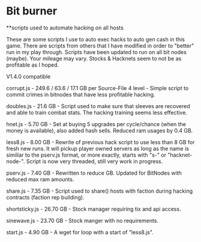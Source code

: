 # Bit burner
**scripts used to automate hacking on all hosts

These are some scripts I use to auto exec hacks to auto gen cash in this game.
There are scripts from others that I have modified in order to "better" run in my play through.
Scripts have been updated to run on all bit nodes (maybe).
Your mileage may vary. Stocks & Hacknets seem to not be as profitable as I hoped.

V1.4.0 compatible

corrupt.js - 249.6 / 63.6 / 17.1 GB per Source-File 4 level - Simple script to commit crimes in bitnodes that have less profitable hacking.

doubles.js - 21.6 GB - Script used to make sure that sleeves are recovered and able to train combat stats. The hacking training seems less effective.

hnet.js - 5.70 GB - Set at buying 5 upgrades per cycle/chance (when the money is available), also added hash sells. Reduced ram usages by 0.4 GB.

less8.js - 8.00 GB - Rewrite of previous hack script to use less than 8 GB for fresh new runs. It will pickup player owned servers as long as the name is similiar to the pserv.js format, or more exactly, starts with "s-" or "hacknet-node-". Script is now very threaded, still very work in progress.

pserv.js - 7.40 GB - Rewritten to reduce GB. Updated for BitNodes with reduced max ram amounts.

share.js - 7.35 GB - Script used to share() hosts with faction during hacking contracts (faction rep building).

shortsticky.js - 26.70 GB - Stock manager requiring tix and api access.

sinewave.js - 23.70 GB - Stock manger with no requirements.

start.js - 4.90 GB - A wget for loop with a start of "less8.js".
